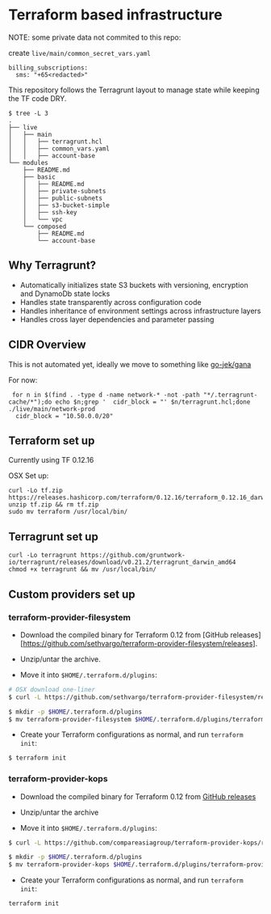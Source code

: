 # Terraform based infrastructure

NOTE: some private data not commited to this repo:

create `live/main/common_secret_vars.yaml`

```
billing_subscriptions:
  sms: "+65<redacted>"
```

This repository follows the Terragrunt layout to manage state while keeping the TF code DRY.

```
$ tree -L 3
.
├── live
│   ├── main
│   │   ├── terragrunt.hcl
│   │   ├── common_vars.yaml
│   │   ├── account-base
└── modules
    ├── README.md
    ├── basic
    │   ├── README.md
    │   ├── private-subnets
    │   ├── public-subnets
    │   ├── s3-bucket-simple
    │   ├── ssh-key
    │   └── vpc
    └── composed
        ├── README.md
        └── account-base
```

## Why Terragrunt?

- Automatically initializes state S3 buckets with versioning, encryption and DynamoDb state locks
- Handles state transparently across configuration code
- Handles inheritance of environment settings across infrastructure layers
- Handles cross layer dependencies and parameter passing

## CIDR Overview

This is not automated yet, ideally we move to something like [go-jek/gana](https://blog.gojekengineering.com/gana-a-solution-to-keep-up-with-scale-e4bbe7561960)

For now:

```
 for n in $(find . -type d -name network-* -not -path "*/.terragrunt-cache/*");do echo $n;grep '  cidr_block = "' $n/terragrunt.hcl;done
./live/main/network-prod
  cidr_block = "10.50.0.0/20"
```

## Terraform set up

Currently using TF 0.12.16

OSX Set up:

```
curl -Lo tf.zip https://releases.hashicorp.com/terraform/0.12.16/terraform_0.12.16_darwin_amd64.zip
unzip tf.zip && rm tf.zip
sudo mv terraform /usr/local/bin/
```


## Terragrunt set up

```
curl -Lo terragrunt https://github.com/gruntwork-io/terragrunt/releases/download/v0.21.2/terragrunt_darwin_amd64
chmod +x terragrunt && mv /usr/local/bin/
```

## Custom providers set up

### terraform-provider-filesystem

- Download the compiled binary for Terraform 0.12 from [GitHub releases][https://github.com/sethvargo/terraform-provider-filesystem/releases].

- Unzip/untar the archive.

- Move it into `$HOME/.terraform.d/plugins`:

```sh
# OSX download one-liner
$ curl -L https://github.com/sethvargo/terraform-provider-filesystem/releases/download/v0.1.1/darwin_amd64.tgz | tar -xzf -

$ mkdir -p $HOME/.terraform.d/plugins
$ mv terraform-provider-filesystem $HOME/.terraform.d/plugins/terraform-provider-filesystem
```

- Create your Terraform configurations as normal, and run `terraform init`:

```sh
$ terraform init
```

### terraform-provider-kops

- Download the compiled binary for Terraform 0.12 from [GitHub releases](https://github.com/compareasiagroup/terraform-provider-kops/releases/tag/0.1.0)

- Unzip/untar the archive

- Move it into `$HOME/.terraform.d/plugins`:

```sh
$ curl -L https://github.com/compareasiagroup/terraform-provider-kops/releases/download/0.1.0/terraform-provider-kops_0.1.0_darwin_amd64.tgz | tar -xzf -

$ mkdir -p $HOME/.terraform.d/plugins
$ mv terraform-provider-kops $HOME/.terraform.d/plugins/terraform-provider-kops
```

- Create your Terraform configurations as normal, and run `terraform init`:

```sh
terraform init
```
